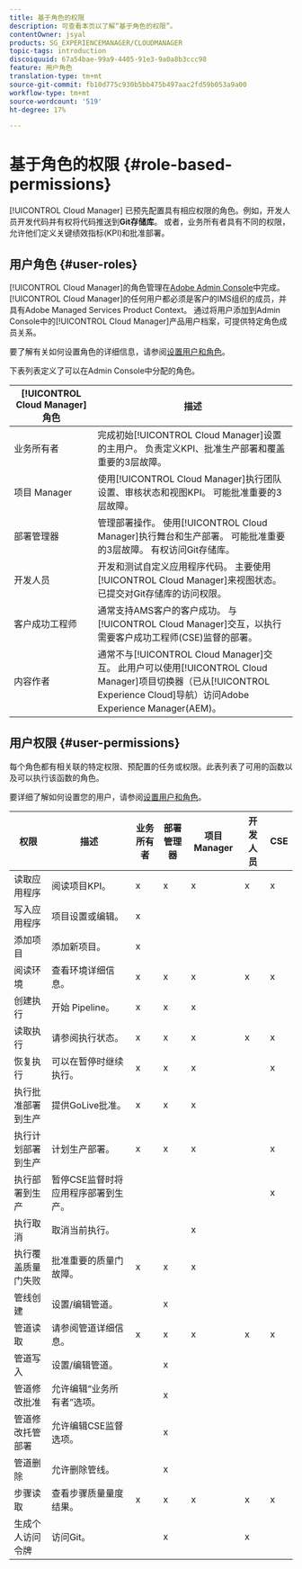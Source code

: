 ```yaml
---
title: 基于角色的权限
description: 可查看本页以了解“基于角色的权限”。
contentOwner: jsyal
products: SG_EXPERIENCEMANAGER/CLOUDMANAGER
topic-tags: introduction
discoiquuid: 67a54bae-99a9-4405-91e3-9a0a8b3ccc98
feature: 用户角色
translation-type: tm+mt
source-git-commit: fb10d775c930b5bb475b497aac2fd59b053a9a00
workflow-type: tm+mt
source-wordcount: '519'
ht-degree: 17%

---
```



# 基于角色的权限 {#role-based-permissions}

[!UICONTROL Cloud Manager] 已预先配置具有相应权限的角色。例如，开发人员开发代码并有权将代码推送到&#x200B;**Git存储库**。 或者，业务所有者具有不同的权限，允许他们定义关键绩效指标(KPI)和批准部署。

## 用户角色 {#user-roles}

[!UICONTROL Cloud Manager]的角色管理在[Adobe Admin Console](https://helpx.adobe.com/cn/enterprise/using/admin-console.html)中完成。 [!UICONTROL Cloud Manager]的任何用户都必须是客户的IMS组织的成员，并具有Adobe Managed Services Product Context。 通过将用户添加到Admin Console中的[!UICONTROL Cloud Manager]产品用户档案，可提供特定角色成员关系。

要了解有关如何设置角色的详细信息，请参阅[设置用户和角色](setting-up-users-and-roles.md)。

下表列表定义了可以在Admin Console中分配的角色。

| **[!UICONTROL Cloud Manager]角色** | **描述** |
|---|---|
| 业务所有者 | 完成初始[!UICONTROL Cloud Manager]设置的主用户。 负责定义KPI、批准生产部署和覆盖重要的3层故障。 |
| 项目 Manager | 使用[!UICONTROL Cloud Manager]执行团队设置、审核状态和视图KPI。 可能批准重要的3层故障。 |
| 部署管理器 | 管理部署操作。 使用[!UICONTROL Cloud Manager]执行舞台和生产部署。 可能批准重要的3层故障。 有权访问Git存储库。 |
| 开发人员 | 开发和测试自定义应用程序代码。 主要使用[!UICONTROL Cloud Manager]来视图状态。 已提交对Git存储库的访问权限。 |
| 客户成功工程师 | 通常支持AMS客户的客户成功。 与[!UICONTROL Cloud Manager]交互，以执行需要客户成功工程师(CSE)监督的部署。 |
| 内容作者 | 通常不与[!UICONTROL Cloud Manager]交互。 此用户可以使用[!UICONTROL Cloud Manager]项目切换器（已从[!UICONTROL Experience Cloud]导航）访问Adobe Experience Manager(AEM)。 |

## 用户权限 {#user-permissions}

每个角色都有相关联的特定权限、预配置的任务或权限。此表列表了可用的函数以及可以执行该函数的角色。

要详细了解如何设置您的用户，请参阅[设置用户和角色](setting-up-users-and-roles.md)。

| 权限 | 描述 | 业务所有者 | 部署管理器 | 项目 Manager | 开发人员 | CSE |
|--- |--- |--- |--- |--- |--- |--- |
| 读取应用程序 | 阅读项目KPI。 | x | x | x | x | x |
| 写入应用程序 | 项目设置或编辑。 | x |  |  |  |  |
| 添加项目 | 添加新项目。 | x |  |  |  |  |
| 阅读环境 | 查看环境详细信息。 | x | x | x | x | x |
| 创建执行 | 开始 Pipeline。 | x | x | x |  |  |
| 读取执行 | 请参阅执行状态。 | x | x | x | x | x |
| 恢复执行 | 可以在暂停时继续执行。 | x | x | x |  | x |
| 执行批准部署到生产 | 提供GoLive批准。 | x | x | x |  |  |
| 执行计划部署到生产 | 计划生产部署。 | x | x | x |  | x |
| 执行部署到生产 | 暂停CSE监督时将应用程序部署到生产。 |  |  |  |  | x |
| 执行取消 | 取消当前执行。 |  |  | x |  |  |
| 执行覆盖质量门失败 | 批准重要的质量门故障。 | x | x | x |  |  |
| 管线创建 | 设置/编辑管道。 |  | x |  |  |  |
| 管道读取 | 请参阅管道详细信息。 | x | x | x | x | x |
| 管道写入 | 设置/编辑管道。 |  | x |  |  |  |
| 管道修改批准 | 允许编辑“业务所有者”选项。 |  | x |  |  |  |
| 管道修改托管部署 | 允许编辑CSE监督选项。 |  | x |  |  |  |
| 管道删除 | 允许删除管线。 |  | x |  |  |  |
| 步骤读取 | 查看步骤质量量度结果。 | x | x | x | x | x |
| 生成个人访问令牌 | 访问Git。 |  | x |  | x |  |

